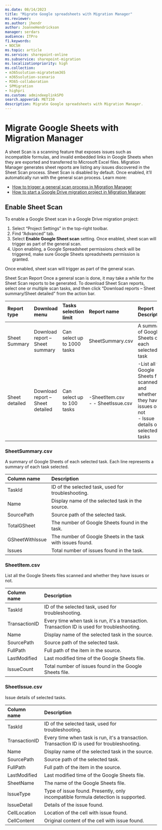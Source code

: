 ```yaml
---
ms.date: 08/14/2023
title: "Migrate Google spreadsheets with Migration Manager"
ms.reviewer: 
ms.author: jhendr
author: JoanneHendrickson
manager: serdars
audience: ITPro
f1.keywords:
- NOCSH
ms.topic: article
ms.service: sharepoint-online
ms.subservice: sharepoint-migration
ms.localizationpriority: high
ms.collection: 
- m365solution-migratetom365
- m365solution-scenario
- M365-collaboration
- SPMigration
- highpri
ms.custom: admindeeplinkSPO
search.appverid: MET150
description: Migrate Google spreadsheets with Migration Manager.
---
```

# Migrate Google Sheets with Migration Manager

A sheet Scan is a scanning feature that exposes issues such as incompatible formulas, and invalid embedded links in Google Sheets when they are exported and transferred to Microsoft Excel files. Migration Manager generates sheet reports are listing any issues discovered in the  Sheet Scan process.
 Sheet Scan is disabled by default. Once enabled, it’ll automatically run with the general scan process. Learn more:
- [How to trigger a general scan process in Migration Manager](mm-google-step2-scan-assess.md)
- [How to start a Google Drive migration project in Migration Manager](mm-google-overview.md)

## Enable Sheet Scan

To enable a Google Sheet scan in a Google Drive migration project:

1. Select “Project Settings” in the top-right toolbar.
2. Find “Advanced” tab.
3. Select **Enable Google Sheet scan** setting. Once enabled, sheet scan will trigger as part of the general scan.
4. Upon enabling, a Google Spreadsheet permissions check will be triggered, make sure Google Sheets spreadsheets permission is granted.  
 
 
Once enabled, sheet scan will trigger as part of the general scan.

 Sheet Scan Report
Once a general scan is done, it may take a while for the  Sheet Scan reports to be generated. 
To download Sheet Scan reports, select one or multiple scan tasks, and then click “Download reports – Sheet summary/Sheet detailed” from the action bar. 
 

|Report type|Download menu|Tasks selection limit|Report name|Report Description|
|:-----|:-----|:-----|:-----|:-----|
|Sheet Summary|Download report – Sheet summary|Can select up to 1000 tasks|SheetSummary.csv|A summary of Google Sheets of each selected task|
|Sheet detailed|Download report – Sheet detailed|Can select up to 100 tasks|-SheetItem.csv</br>- - SheetIssue.csv|-List all the Google Sheets files scanned and whether they have issues or not</br>- Issue details of selected tasks


### SheetSummary.csv

A summary of Google Sheets of each selected task. Each line represents a summary of each task selected.


|Column name|Description|
|:-----|:-----|
|TaskId|ID of the selected task, used for troubleshooting.|
|Name|Display name of the selected task in the source.|
|SourcePath|Source path of the selected task.|
|TotalGSheet|The number of Google Sheets found in the task.|
|GSheetWithIssue|The number of Google Sheets in the task with issues found.|
|Issues|Total number of issues found in the task.|


### SheetItem.csv

List all the Google Sheets files scanned and whether they have issues or not.

|Column name|Description|
|:-----|:-----|
|TaskId|ID of the selected task, used for troubleshooting.|
|TransactionID|Every time when task is run, it's a transaction. Transaction ID is used for troubleshooting.|
|Name|Display name of the selected task in the source.|
|SourcePath|Source path of the selected task.|
|FullPath|Full path of the item in the source.|
|LastModified|Last modified time of the Google Sheets file.|
|IssueCount|Total number of issues found in the Google Sheets file.|

### SheetIssue.csv

Issue details of selected tasks.

|Column name|Description|
|:-----|:-----|
|TaskId|ID of the selected task, used for troubleshooting.|
|TransactionID|Every time when task is run, it's a transaction. Transaction ID is used for   troubleshooting.|
|Name|Display name of the selected task in the source.|
|SourcePath|Source path of the selected task.|
|FullPath|Full path of the item in the source.|
|LastModified|Last modified time of the Google Sheets file.|
|SheetName|The name of the Google Sheets file.|
|IssueType|Type of issue found. Presently, only incompatible formula detection is supported.|
|IssueDetail|Details of the issue found.|
|CellLocation|Location of the cell with issue found.|
|CellContent|Original content of the cell with issue found.|
